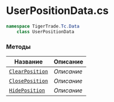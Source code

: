 
# UserPositionData.cs
```csharp
namespace TigerTrade.Tc.Data  
    class UserPositionData
```

### Методы
| Название | Описание |
| --- | --- |
| [`ClearPosition`](./Методы/ClearPosition.md) | *Описание* |
| [`ClosePosition`](./Методы/ClosePosition.md) | *Описание* |
| [`HidePosition`](./Методы/HidePosition.md) | *Описание* |
